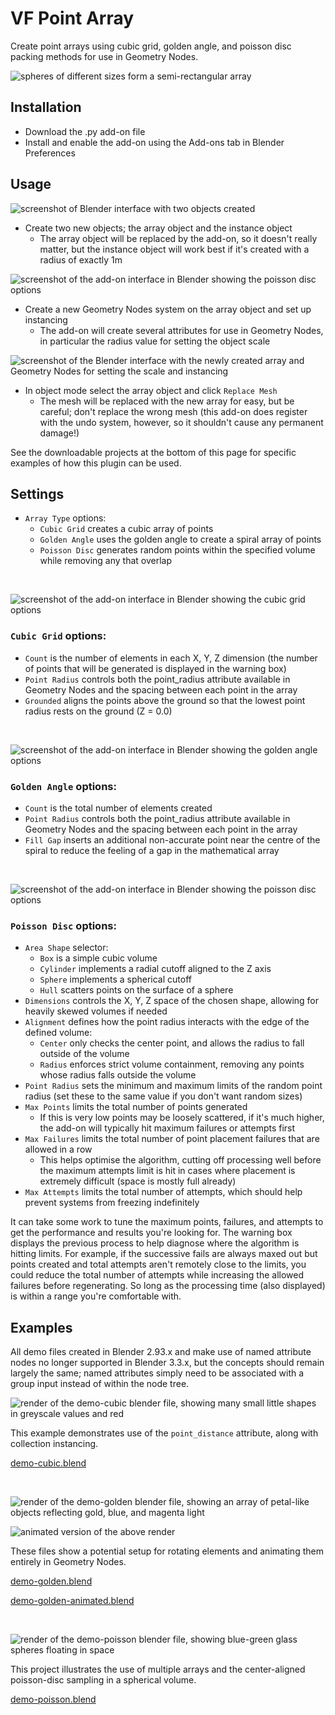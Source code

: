 # VF Point Array

Create point arrays using cubic grid, golden angle, and poisson disc packing methods for use in Geometry Nodes.

![spheres of different sizes form a semi-rectangular array](images/promo.jpg)



## Installation

- Download the .py add-on file
- Install and enable the add-on using the Add-ons tab in Blender Preferences



## Usage

![screenshot of Blender interface with two objects created](images/usage1.png)

- Create two new objects; the array object and the instance object
	- The array object will be replaced by the add-on, so it doesn't really matter, but the instance object will work best if it's created with a radius of exactly 1m

![screenshot of the add-on interface in Blender showing the poisson disc options](images/usage2.png)

- Create a new Geometry Nodes system on the array object and set up instancing
	- The add-on will create several attributes for use in Geometry Nodes, in particular the radius value for setting the object scale

![screenshot of the Blender interface with the newly created array and Geometry Nodes for setting the scale and instancing](images/usage4.png)

- In object mode select the array object and click `Replace Mesh`
	- The mesh will be replaced with the new array for easy, but be careful; don't replace the wrong mesh (this add-on does register with the undo system, however, so it shouldn't cause any permanent damage!)

See the downloadable projects at the bottom of this page for specific examples of how this plugin can be used.



## Settings

- `Array Type` options:
	- `Cubic Grid` creates a cubic array of points
	- `Golden Angle` uses the golden angle to create a spiral array of points
	- `Poisson Disc` generates random points within the specified volume while removing any that overlap

<br/>

![screenshot of the add-on interface in Blender showing the cubic grid options](images/settings1-cubic.png)

### `Cubic Grid` options:
- `Count` is the number of elements in each X, Y, Z dimension (the number of points that will be generated is displayed in the warning box)
- `Point Radius` controls both the point_radius attribute available in Geometry Nodes and the spacing between each point in the array
- `Grounded` aligns the points above the ground so that the lowest point radius rests on the ground (Z = 0.0)

<br/>

![screenshot of the add-on interface in Blender showing the golden angle options](images/settings2-golden.png)

### `Golden Angle` options:
- `Count` is the total number of elements created
- `Point Radius` controls both the point_radius attribute available in Geometry Nodes and the spacing between each point in the array
- `Fill Gap` inserts an additional non-accurate point near the centre of the spiral to reduce the feeling of a gap in the mathematical array

<br/>

![screenshot of the add-on interface in Blender showing the poisson disc options](images/settings3-poisson.png)

### `Poisson Disc` options:
- `Area Shape` selector:
	- `Box` is a simple cubic volume
	- `Cylinder` implements a radial cutoff aligned to the Z axis
	- `Sphere` implements a spherical cutoff
	- `Hull` scatters points on the surface of a sphere
- `Dimensions` controls the X, Y, Z space of the chosen shape, allowing for heavily skewed volumes if needed
- `Alignment` defines how the point radius interacts with the edge of the defined volume:
	- `Center` only checks the center point, and allows the radius to fall outside of the volume
	- `Radius` enforces strict volume containment, removing any points whose radius falls outside the volume
- `Point Radius` sets the minimum and maximum limits of the random point radius (set these to the same value if you don't want random sizes)
- `Max Points` limits the total number of points generated
	- If this is very low points may be loosely scattered, if it's much higher, the add-on will typically hit maximum failures or attempts first
- `Max Failures` limits the total number of point placement failures that are allowed in a row
	- This helps optimise the algorithm, cutting off processing well before the maximum attempts limit is hit in cases where placement is extremely difficult (space is mostly full already)
- `Max Attempts` limits the total number of attempts, which should help prevent systems from freezing indefinitely

It can take some work to tune the maximum points, failures, and attempts to get the performance and results you're looking for. The warning box displays the previous process to help diagnose where the algorithm is hitting limits. For example, if the successive fails are always maxed out but points created and total attempts aren't remotely close to the limits, you could reduce the total number of attempts while increasing the allowed failures before regenerating. So long as the processing time (also displayed) is within a range you're comfortable with.



## Examples

All demo files created in Blender 2.93.x and make use of named attribute nodes no longer supported in Blender 3.3.x, but the concepts should remain largely the same; named attributes simply need to be associated with a group input instead of within the node tree.

![render of the demo-cubic blender file, showing many small little shapes in greyscale values and red](images/demo-cubic.jpg)

This example demonstrates use of the `point_distance` attribute, along with collection instancing.

[demo-cubic.blend](images/demo-cubic.blend.zip)

<br/>

![render of the demo-golden blender file, showing an array of petal-like objects reflecting gold, blue, and magenta light](images/demo-golden.jpg)

![animated version of the above render](images/demo-golden-animated.gif)

These files show a potential setup for rotating elements and animating them entirely in Geometry Nodes.

[demo-golden.blend](images/demo-golden.blend.zip)

[demo-golden-animated.blend](images/demo-golden-animated.blend.zip)

<br/>

![render of the demo-poisson blender file, showing blue-green glass spheres floating in space](images/demo-poisson.jpg)

This project illustrates the use of multiple arrays and the center-aligned poisson-disc sampling in a spherical volume.

[demo-poisson.blend](images/demo-poisson.blend.zip)
